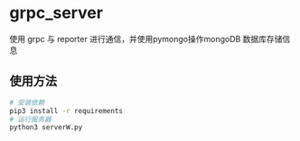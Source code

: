 # grpc_server

使用 grpc 与 reporter 进行通信，并使用pymongo操作mongoDB 数据库存储信息

## 使用方法

```bash
# 安装依赖
pip3 install -r requirements
# 运行服务器
python3 serverW.py
```

### 